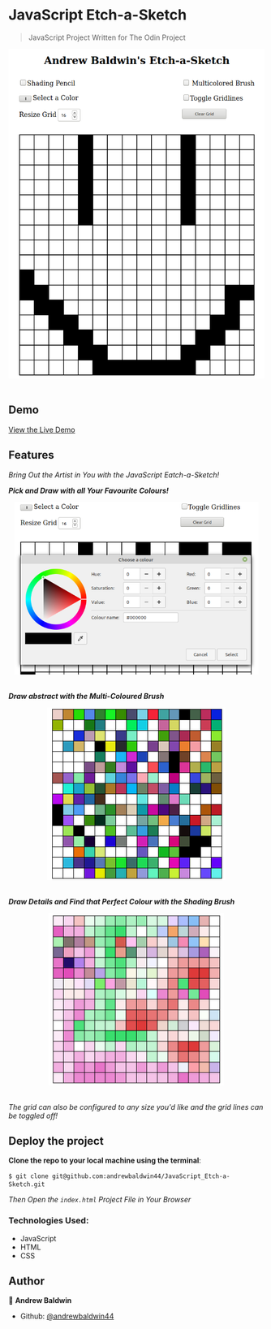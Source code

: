 # JavaScript Etch-a-Sketch

> JavaScript Project Written for The Odin Project

<div align='center'>
  <img src='./screenshots/etch-a-sketch.png' alt='Etch-a-Sketch' height='650px' />
</div><br>

## Demo

[View the Live Demo](https://andrewbaldwin44.github.io/JavaScript_Etch-a-Sketch/)

## Features

_Bring Out the Artist in You with the JavaScript Eatch-a-Sketch!_

**_Pick and Draw with all Your Favourite Colours!_**

<div align='center'>
  <img src='./screenshots/colorpicker.png' alt='Color Picker' height='340px' />
</div><br>

**_Draw abstract with the Multi-Coloured Brush_**

<div align='center'>
  <img src='./screenshots/multicolor.png' alt='Multi-coloured' height='340px' />
</div><br>

**_Draw Details and Find that Perfect Colour with the Shading Brush_**

<div align='center'>
  <img src='./screenshots/shadding.png' alt='Colour Shading' height='340px' />
</div><br>

_The grid can also be configured to any size you'd like and the grid lines can be toggled off!_

## Deploy the project

__Clone the repo to your local machine using the terminal__:
```
$ git clone git@github.com:andrewbaldwin44/JavaScript_Etch-a-Sketch.git
```

*Then Open the `index.html` Project File in Your Browser*

### Technologies Used:

- JavaScript
- HTML
- CSS

## Author

👤 **Andrew Baldwin**

- Github: [@andrewbaldwin44](https://github.com/andrewbaldwin44)
